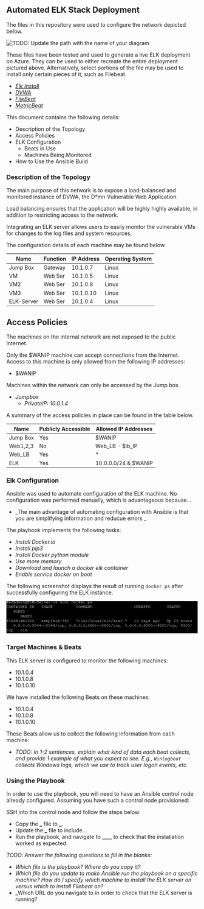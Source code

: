 ## Automated ELK Stack Deployment

The files in this repository were used to configure the network depicted below.

![TODO: Update the path with the name of your diagram](Images/Elk-Stack.io)

These files have been tested and used to generate a live ELK deployment on Azure. They can be used to either recreate the entire deployment pictured above. Alternatively, select portions of the file may be used to install only certain pieces of it, such as Filebeat.

- _[Elk Install](Ansible/install-elk.yml)_
- _[DVWA](Ansible/ansible_config.yml)_
- _[FileBeat](Ansible/filebeat-playbook.yml)_
- _[MetricBeat](Ansible/metricbeat-playbook.yml)_

This document contains the following details:

- Description of the Topology
- Access Policies
- ELK Configuration
  - Beats in Use
  - Machines Being Monitored
- How to Use the Ansible Build

### Description of the Topology

The main purpose of this network is to expose a load-balanced and monitored instance of DVWA, the D\*mn Vulnerable Web Application.

Load balancing ensures that the application will be highly highly available, in addition to restricting access to the network.

Integrating an ELK server allows users to easily monitor the vulnerable VMs for changes to the log files and system resources.

The configuration details of each machine may be found below.

| Name       | Function | IP Address | Operating System |
| ---------- | -------- | ---------- | ---------------- |
| Jump Box   | Gateway  | 10.1.0.7  | Linux            |
| VM         | Web Ser  | 10.1.0.5  | Linux            |
| VM2        | Web Ser  | 10.1.0.8  | Linux            |
| VM3        | Web Ser  | 10.1.0.10  | Linux            |
| ELK-Server | Web Ser  | 10.1.0.4   | Linux            |
## Access Policies

The machines on the internal network are not exposed to the public Internet.

Only the $WANIP machine can accept connections from the Internet. Access to this machine is only allowed from the following IP addresses:

- $WANIP

Machines within the network can only be accessed by the Jump box.

- _Jumpbox_
  - _PrivateIP: 10.0.1.4_

A summary of the access policies in place can be found in the table below.

| Name     | Publicly Accessible | Allowed IP Addresses |
| -------- | ------------------- | -------------------- |
| Jump Box | Yes                 | $WANIP                |
| Web1,2,3 | No                  | Web_LB - $lb_IP      |
| Web_LB   | Yes                 | \*                   |
| ELK      | Yes                 | 10.0.0.0/24 & $WANIP  |

### Elk Configuration

Ansible was used to automate configuration of the ELK machine. No configuration was performed manually, which is advantageous because...

- _The main advantage of automating configuration with Ansible is that you are simplifying information and reducue errors _

The playbook implements the following tasks:

- _Install Docker.io_
- _Install pip3_
- _Install Docker python module_
- _Use more memory_
- _Download and launch a docker elk container_
- _Enable service docker on boot_

The following screenshot displays the result of running `docker ps` after successfully configuring the ELK instance.

![TODO: Update the path with the name of your screenshot of docker ps output](Images/docker_ps_output.png)

### Target Machines & Beats

This ELK server is configured to monitor the following machines:

- 10.1.0.4
- 10.1.0.8
- 10.1.0.10

We have installed the following Beats on these machines:

- 10.1.0.4
- 10.1.0.8
- 10.1.0.10

These Beats allow us to collect the following information from each machine:

- _TODO: In 1-2 sentences, explain what kind of data each beat collects, and provide 1 example of what you expect to see. E.g., `Winlogbeat` collects Windows logs, which we use to track user logon events, etc._

### Using the Playbook

In order to use the playbook, you will need to have an Ansible control node already configured. Assuming you have such a control node provisioned:

SSH into the control node and follow the steps below:

- Copy the **\_** file to **\_**.
- Update the **\_** file to include...
- Run the playbook, and navigate to \_\_\_\_ to check that the installation worked as expected.

_TODO: Answer the following questions to fill in the blanks:_

- _Which file is the playbook? Where do you copy it?_
- _Which file do you update to make Ansible run the playbook on a specific machine? How do I specify which machine to install the ELK server on versus which to install Filebeat on?_
- \_Which URL do you navigate to in order to check that the ELK server is running?